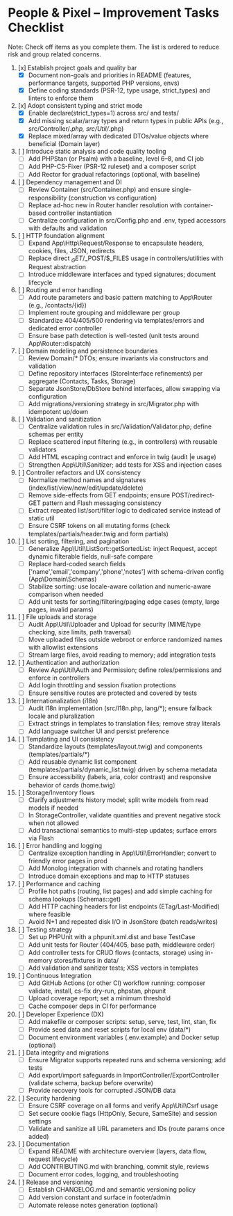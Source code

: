 # People & Pixel – Improvement Tasks Checklist

Note: Check off items as you complete them. The list is ordered to reduce risk and group related concerns.

1. [x] Establish project goals and quality bar
   - [x] Document non-goals and priorities in README (features, performance targets, supported PHP versions, envs)
   - [x] Define coding standards (PSR-12, type usage, strict_types) and linters to enforce them

2. [x] Adopt consistent typing and strict mode
   - [x] Enable declare(strict_types=1) across src/ and tests/
   - [x] Add missing scalar/array types and return types in public APIs (e.g., src/Controller/*.php, src/Util/*.php)
   - [x] Replace mixed/array with dedicated DTOs/value objects where beneficial (Domain layer)

3. [ ] Introduce static analysis and code quality tooling
   - [ ] Add PHPStan (or Psalm) with a baseline, level 6–8, and CI job
   - [ ] Add PHP-CS-Fixer (PSR-12 ruleset) and a composer script
   - [ ] Add Rector for gradual refactorings (optional, with baseline)

4. [ ] Dependency management and DI
   - [ ] Review Container (src/Container.php) and ensure single-responsibility (construction vs configuration)
   - [ ] Replace ad-hoc new in Router handler resolution with container-based controller instantiation
   - [ ] Centralize configuration in src/Config.php and .env, typed accessors with defaults and validation

5. [ ] HTTP foundation alignment
   - [ ] Expand App\Http\Request/Response to encapsulate headers, cookies, files, JSON, redirects
   - [ ] Replace direct $_GET/$_POST/$_FILES usage in controllers/utilities with Request abstraction
   - [ ] Introduce middleware interfaces and typed signatures; document lifecycle

6. [ ] Routing and error handling
   - [ ] Add route parameters and basic pattern matching to App\Router (e.g., /contacts/{id})
   - [ ] Implement route grouping and middleware per group
   - [ ] Standardize 404/405/500 rendering via templates/errors and dedicated error controller
   - [ ] Ensure base path detection is well-tested (unit tests around App\Router::dispatch)

7. [ ] Domain modeling and persistence boundaries
   - [ ] Review Domain/* DTOs; ensure invariants via constructors and validation
   - [ ] Define repository interfaces (StoreInterface refinements) per aggregate (Contacts, Tasks, Storage)
   - [ ] Separate JsonStore/DbStore behind interfaces, allow swapping via configuration
   - [ ] Add migrations/versioning strategy in src/Migrator.php with idempotent up/down

8. [ ] Validation and sanitization
   - [ ] Centralize validation rules in src/Validation/Validator.php; define schemas per entity
   - [ ] Replace scattered input filtering (e.g., in controllers) with reusable validators
   - [ ] Add HTML escaping contract and enforce in twig (audit |e usage)
   - [ ] Strengthen App\Util\Sanitizer; add tests for XSS and injection cases

9. [ ] Controller refactors and UX consistency
   - [ ] Normalize method names and signatures (index/list/view/new/edit/update/delete)
   - [ ] Remove side-effects from GET endpoints; ensure POST/redirect-GET pattern and Flash messaging consistency
   - [ ] Extract repeated list/sort/filter logic to dedicated service instead of static util
   - [ ] Ensure CSRF tokens on all mutating forms (check templates/partials/header.twig and form partials)

10. [ ] List sorting, filtering, and pagination
    - [ ] Generalize App\Util\ListSort::getSortedList: inject Request, accept dynamic filterable fields, null-safe compare
    - [ ] Replace hard-coded search fields ['name','email','company','phone','notes'] with schema-driven config (App\Domain\Schemas)
    - [ ] Stabilize sorting: use locale-aware collation and numeric-aware comparison when needed
    - [ ] Add unit tests for sorting/filtering/paging edge cases (empty, large pages, invalid params)

11. [ ] File uploads and storage
    - [ ] Audit App\Util\Uploader and Upload for security (MIME/type checking, size limits, path traversal)
    - [ ] Move uploaded files outside webroot or enforce randomized names with allowlist extensions
    - [ ] Stream large files, avoid reading to memory; add integration tests

12. [ ] Authentication and authorization
    - [ ] Review App\Util\Auth and Permission; define roles/permissions and enforce in controllers
    - [ ] Add login throttling and session fixation protections
    - [ ] Ensure sensitive routes are protected and covered by tests

13. [ ] Internationalization (i18n)
    - [ ] Audit I18n implementation (src/I18n.php, lang/*); ensure fallback locale and pluralization
    - [ ] Extract strings in templates to translation files; remove stray literals
    - [ ] Add language switcher UI and persist preference

14. [ ] Templating and UI consistency
    - [ ] Standardize layouts (templates/layout.twig) and components (templates/partials/*)
    - [ ] Add reusable dynamic list component (templates/partials/dynamic_list.twig) driven by schema metadata
    - [ ] Ensure accessibility (labels, aria, color contrast) and responsive behavior of cards (home.twig)

15. [ ] Storage/Inventory flows
    - [ ] Clarify adjustments history model; split write models from read models if needed
    - [ ] In StorageController, validate quantities and prevent negative stock when not allowed
    - [ ] Add transactional semantics to multi-step updates; surface errors via Flash

16. [ ] Error handling and logging
    - [ ] Centralize exception handling in App\Util\ErrorHandler; convert to friendly error pages in prod
    - [ ] Add Monolog integration with channels and rotating handlers
    - [ ] Introduce domain exceptions and map to HTTP statuses

17. [ ] Performance and caching
    - [ ] Profile hot paths (routing, list pages) and add simple caching for schema lookups (Schemas::get)
    - [ ] Add HTTP caching headers for list endpoints (ETag/Last-Modified) where feasible
    - [ ] Avoid N+1 and repeated disk I/O in JsonStore (batch reads/writes)

18. [ ] Testing strategy
    - [ ] Set up PHPUnit with a phpunit.xml.dist and base TestCase
    - [ ] Add unit tests for Router (404/405, base path, middleware order)
    - [ ] Add controller tests for CRUD flows (contacts, storage) using in-memory stores/fixtures in data/
    - [ ] Add validation and sanitizer tests; XSS vectors in templates

19. [ ] Continuous Integration
    - [ ] Add GitHub Actions (or other CI) workflow running: composer validate, install, cs-fix dry-run, phpstan, phpunit
    - [ ] Upload coverage report; set a minimum threshold
    - [ ] Cache composer deps in CI for performance

20. [ ] Developer Experience (DX)
    - [ ] Add makefile or composer scripts: setup, serve, test, lint, stan, fix
    - [ ] Provide seed data and reset scripts for local env (data/*)
    - [ ] Document environment variables (.env.example) and Docker setup (optional)

21. [ ] Data integrity and migrations
    - [ ] Ensure Migrator supports repeated runs and schema versioning; add tests
    - [ ] Add export/import safeguards in ImportController/ExportController (validate schema, backup before overwrite)
    - [ ] Provide recovery tools for corrupted JSON/DB data

22. [ ] Security hardening
    - [ ] Ensure CSRF coverage on all forms and verify App\Util\Csrf usage
    - [ ] Set secure cookie flags (HttpOnly, Secure, SameSite) and session settings
    - [ ] Validate and sanitize all URL parameters and IDs (route params once added)

23. [ ] Documentation
    - [ ] Expand README with architecture overview (layers, data flow, request lifecycle)
    - [ ] Add CONTRIBUTING.md with branching, commit style, reviews
    - [ ] Document error codes, logging, and troubleshooting

24. [ ] Release and versioning
    - [ ] Establish CHANGELOG.md and semantic versioning policy
    - [ ] Add version constant and surface in footer/admin
    - [ ] Automate release notes generation (optional)
